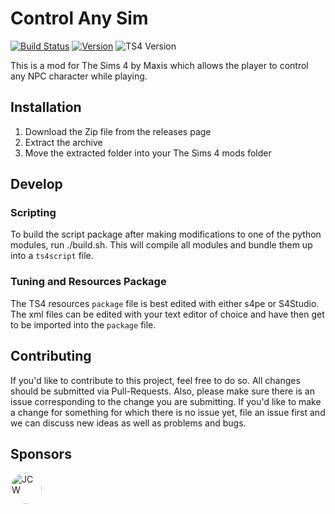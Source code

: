 # Control Any Sim
[![Build Status](https://travis-ci.com/TitanNano/TS4ControlAnySim.svg?branch=master)](https://travis-ci.com/TitanNano/TS4ControlAnySim) [![Version](https://img.shields.io/github/v/release/TitanNano/TS4ControlAnySim?style=plastic)](https://github.com/TitanNano/TS4ControlAnySim/releases/latest) ![TS4 Version](https://img.shields.io/badge/TS4-1.93.129.1030-success)

This is a mod for The Sims 4 by Maxis which allows the player to control any NPC character while playing.

## Installation
1. Download the Zip file from the releases page
2. Extract the archive
3. Move the extracted folder into your The Sims 4 mods folder

## Develop

### Scripting
To build the script package after making modifications to one of the python modules,
run ./build.sh. This will compile all modules and bundle them up into a `ts4script` file.

### Tuning and Resources Package
The TS4 resources `package` file is best edited with either s4pe or S4Studio.
The xml files can be edited with your text editor of choice and have then
get to be imported into the `package` file.

## Contributing
If you'd like to contribute to this project, feel free to do so.
All changes should be submitted via Pull-Requests. Also, please make sure there
is an issue corresponding to the change you are submitting.
If you'd like to make a change for something for which there is no issue yet,
file an issue first and we can discuss new ideas as well as problems and bugs.

## Sponsors
<a href="https://github.com/jwidanka06"><img alt="JCW" style="border-radius: 50%" src="https://avatars.githubusercontent.com/u/83819729?v=4" width="50"></a>
